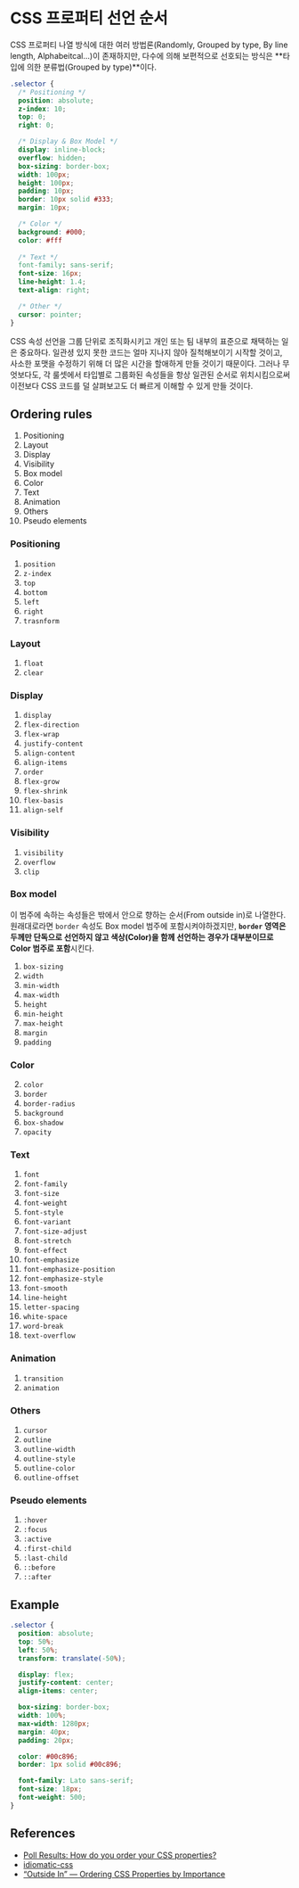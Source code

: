 # CSS 프로퍼티 선언 순서

CSS 프로퍼티 나열 방식에 대한 여러 방법론(Randomly, Grouped by type, By line length, Alphabeitcal...)이 존재하지만, 다수에 의해 보편적으로 선호되는 방식은 **타입에 의한 분류법(Grouped by type)**이다.

```css
.selector {
  /* Positioning */
  position: absolute;
  z-index: 10;
  top: 0;
  right: 0;

  /* Display & Box Model */
  display: inline-block;
  overflow: hidden;
  box-sizing: border-box;
  width: 100px;
  height: 100px;
  padding: 10px;
  border: 10px solid #333;
  margin: 10px;

  /* Color */
  background: #000;
  color: #fff
  
  /* Text */
  font-family: sans-serif;
  font-size: 16px;
  line-height: 1.4;
  text-align: right;

  /* Other */
  cursor: pointer;
}
```

CSS 속성 선언을 그룹 단위로 조직화시키고 개인 또는 팀 내부의 표준으로 채택하는 일은 중요하다. 일관셩 있지 못한 코드는 얼마 지나지 않아 질척해보이기 시작할 것이고, 사소한 포맷을 수정하기 위해 더 많은 시간을 할애하게 만들 것이기 때문이다. 그러나 무엇보다도, 각 룰셋에서 타입별로 그룹화된 속성들을 항상 일관된 순서로 위치시킴으로써 이전보다 CSS 코드를 덜 살펴보고도 더 빠르게 이해할 수 있게 만들 것이다.

## Ordering rules

1. Positioning
2. Layout
3. Display
4. Visibility
5. Box model
6. Color
7. Text
8. Animation
9. Others
10. Pseudo elements

### Positioning

1. `position`
2. `z-index`
3. `top`
4. `bottom`
5. `left`
6. `right`
7. `trasnform`

### Layout

1. `float`
2. `clear`

### Display

1. `display`
2. `flex-direction`
3. `flex-wrap`
4. `justify-content`
5. `align-content`
6. `align-items`
7. `order`
8. `flex-grow`
9. `flex-shrink`
10. `flex-basis`
11. `align-self`

### Visibility

1. `visibility`
2. `overflow`
3. `clip`

### Box model

이 범주에 속하는 속성들은 밖에서 안으로 향하는 순서(From outside in)로 나열한다. 원래대로라면 `border` 속성도 Box model 범주에 포함시켜야하겠지만, **`border` 영역은 두께만 단독으로 선언하지 않고 색상(Color)을 함께 선언하는 경우가 대부분이므로 Color 범주로 포함**시킨다.

1. `box-sizing`
2. `width`
3. `min-width`
4. `max-width`
5. `height`
6. `min-height`
7. `max-height`
8. `margin`
9. `padding`

### Color

2. `color`
3. `border`
4. `border-radius`
1. `background`
5. `box-shadow`
6. `opacity`

### Text

1. `font`
2. `font-family`
3. `font-size`
4. `font-weight`
5. `font-style`
6. `font-variant`
7. `font-size-adjust`
8. `font-stretch`
9. `font-effect`
10. `font-emphasize`
11. `font-emphasize-position`
12. `font-emphasize-style`
13. `font-smooth`
14. `line-height`
15. `letter-spacing`
16. `white-space`
17. `word-break`
18. `text-overflow`

### Animation

1. `transition`
2. `animation`

### Others

1. `cursor`
2. `outline`
3. `outline-width`
4. `outline-style`
5. `outline-color`
6. `outline-offset`

### Pseudo elements

1. `:hover`
2. `:focus`
3. `:active`
4. `:first-child`
5. `:last-child`
6. `::before`
7. `::after`

## Example

```css
.selector {
  position: absolute;
  top: 50%;
  left: 50%;
  transform: translate(-50%);

  display: flex;
  justify-content: center;
  align-items: center;

  box-sizing: border-box;
  width: 100%;
  max-width: 1280px;
  margin: 40px;
  padding: 20px;

  color: #00c896;
  border: 1px solid #00c896;

  font-family: Lato sans-serif;
  font-size: 18px;
  font-weight: 500;
}
```

## References

* [Poll Results: How do you order your CSS properties?](https://css-tricks.com/poll-results-how-do-you-order-your-css-properties/)
* [idiomatic-css](https://github.com/necolas/idiomatic-css)
* [“Outside In” — Ordering CSS Properties by Importance](https://webdesign.tutsplus.com/articles/outside-in-ordering-css-properties-by-importance--cms-21685)

